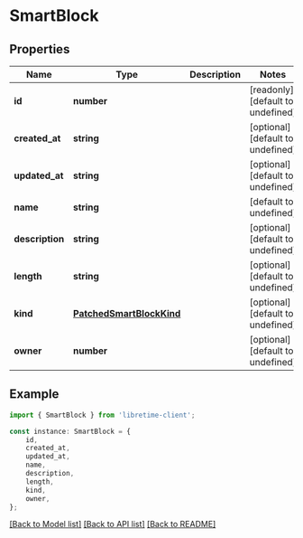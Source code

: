 # SmartBlock


## Properties

Name | Type | Description | Notes
------------ | ------------- | ------------- | -------------
**id** | **number** |  | [readonly] [default to undefined]
**created_at** | **string** |  | [optional] [default to undefined]
**updated_at** | **string** |  | [optional] [default to undefined]
**name** | **string** |  | [default to undefined]
**description** | **string** |  | [optional] [default to undefined]
**length** | **string** |  | [optional] [default to undefined]
**kind** | [**PatchedSmartBlockKind**](PatchedSmartBlockKind.md) |  | [optional] [default to undefined]
**owner** | **number** |  | [optional] [default to undefined]

## Example

```typescript
import { SmartBlock } from 'libretime-client';

const instance: SmartBlock = {
    id,
    created_at,
    updated_at,
    name,
    description,
    length,
    kind,
    owner,
};
```

[[Back to Model list]](../README.md#documentation-for-models) [[Back to API list]](../README.md#documentation-for-api-endpoints) [[Back to README]](../README.md)
